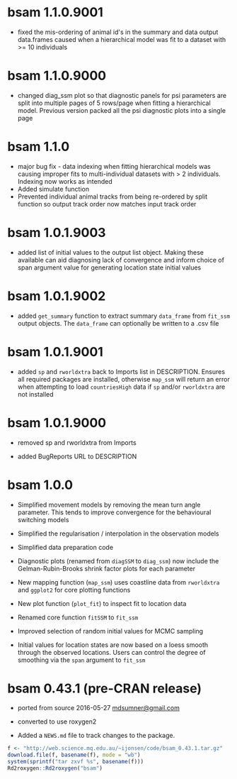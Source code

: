 # bsam 1.1.0.9001
* fixed the mis-ordering of animal id's in the summary and data output data.frames caused when a hierarchical model was fit to a dataset with >= 10 individuals

# bsam 1.1.0.9000
* changed diag_ssm plot so that diagnostic panels for psi parameters are split into multiple pages of
5 rows/page when fitting a hierarchical model. Previous version packed all the psi diagnostic plots into a
single page

# bsam 1.1.0
* major bug fix - data indexing when fitting hierarchical models was causing improper fits to multi-individual datasets with > 2 individuals. Indexing now works as intended 
* Added simulate function 
* Prevented individual animal tracks from being re-ordered by split function so output track order now matches input track order

# bsam 1.0.1.9003
* added list of initial values to the output list object. Making these available can aid diagnosing lack of convergence and inform choice of span argument value for generating location state initial values

# bsam 1.0.1.9002
* added `get_summary` function to extract summary `data_frame` from `fit_ssm` output objects. The `data_frame` can optionally be written to a .csv file

# bsam 1.0.1.9001
* added `sp` and `rworldxtra` back to Imports list in DESCRIPTION. Ensures all required packages are installed, otherwise `map_ssm` will return an error when attempting to load `countriesHigh` data if `sp` and/or `rworldxtra` are not installed

# bsam 1.0.1.9000
* removed sp and rworldxtra from Imports

* added BugReports URL to DESCRIPTION

# bsam 1.0.0 

* Simplified movement models by removing the mean turn angle parameter. This tends to improve convergence for the behavioural switching models

* Simplified the regularisation / interpolation in the observation models

* Simplified data preparation code

* Diagnostic plots (renamed from `diagSSM` to `diag_ssm`) now include the Gelman-Rubin-Brooks shrink factor plots for each parameter

* New mapping function (`map_ssm`) uses coastline data from `rworldxtra` and `ggplot2` for core plotting functions

* New plot function (`plot_fit`) to inspect fit to location data

* Renamed core function `fitSSM` to `fit_ssm`

* Improved selection of random initial values for MCMC sampling

* Initial values for location states are now based on a loess smooth through the observed locations. Users can control the degree of smoothing via the `span` argument to `fit_ssm`


# bsam 0.43.1 (pre-CRAN release)

* ported from source 2016-05-27 mdsumner@gmail.com

* converted to use roxygen2

* Added a `NEWS.md` file to track changes to the package.

```R
f <- "http://web.science.mq.edu.au/~ijonsen/code/bsam_0.43.1.tar.gz"
download.file(f, basename(f), mode = "wb")
system(sprintf("tar zxvf %s", basename(f)))
Rd2roxygen::Rd2roxygen("bsam")
```







